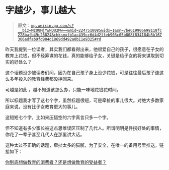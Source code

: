# 字越少，事儿越大

> 原文：[`mp.weixin.qq.com/s?__biz=MzU0MjYwNDU2Mw==&mid=2247510085&idx=1&sn=7be619906698118fc228bafb49c26824&chksm=fb1ac439cc6d4d2ffeb903c05b808f834184b5b167306adfab9fd984d1869dd492a0b11e9325#rd`](http://mp.weixin.qq.com/s?__biz=MzU0MjYwNDU2Mw==&mid=2247510085&idx=1&sn=7be619906698118fc228bafb49c26824&chksm=fb1ac439cc6d4d2ffeb903c05b808f834184b5b167306adfab9fd984d1869dd492a0b11e9325#rd)

昨天我提到一位读者，其实我们都看得出来，他很爱自己的孩子，很愿意在子女的教育上花钱，但不经筹谋的花钱，真的能够给子女，关键是给子女的将来谋取到切实的好处么？

这个话题没少被读者们问，因为在自己孩子身上没少花钱，可是往往最后孩子连这么多年投入的教育经费都没挣回来。

可越是如此 ，越不知道该怎么办，只能一味地花钱花时间。

所以标题我才写了这七个字，虽然标题很短，可是牵扯的事儿很大。对绝大多数家庭来说，没有比子女教育更大的事儿。

这短短七个字，比如来压悟空的六字真言只多一个字。

但不知道有多少家长被这点思维误区压制了几代人。所谓明明是件捞好处的事情，你花了一辈子甚至几代人在那里讲大话。

这种太过不正确的话题，牵扯太多的猫腻，为了安全，在唯一的备用号里推送，链接如下：

[你到底想做教育的消费者？还是想做教育的受益者？](http://mp.weixin.qq.com/s?__biz=Mzg4MTg2MzU3Mg==&mid=2247483867&idx=1&sn=52db7208d5cd9c028b63e36b52c62f95&chksm=cf5e3f20f829b63602493492c732aa24c4f8c4f9c202cbb84ddcaa7f02876a0e996925ab835d&scene=21#wechat_redirect)